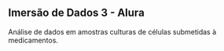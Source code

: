 ## Imersão de Dados 3 - Alura

Análise de dados em amostras culturas de células submetidas à medicamentos.
